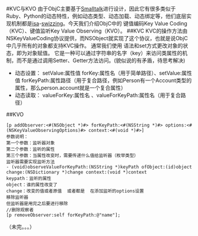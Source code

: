 #KVC与KVO
由于ObjC主要基于[Smalltalk](http://baike.baidu.com/item/smalltalk)进行设计，因此它有很多类似于Ruby、Python的动态特性，例如动态类型、动态加载、动态绑定等，他们底层实现机制都是[isa](http://www.jianshu.com/p/3613338728c1)-[swizzing](http://nshipster.com/method-swizzling/)。今天我们介绍ObjC中的 键值编码Key Value Coding（KVC）、键值监听Key Value Observing（KVO）。
##KVC
KVC的操作方法由NSKeyValueCoding协议提供，而NSObject就实现了这个协议，也就是说ObjC中几乎所有的对象都支持KVC操作。
通常我们使用 语法和set方式更改对象的状态，即为对象赋值。
它是一种可以通过字符串的名字（key）来访问类属性的机制，而不是通过调用Setter、Getter方法访问。(貌似说的有矛盾，待思考解决)
- 动态设置： setValue:属性值 forKey:属性名（用于简单路径）、setValue:属性值 forKeyPath:属性路径（用于复合路径，例如Person有一个Account类型的属性，那么person.account就是一个复合属性）
- 动态读取： valueForKey:属性名 、valueForKeyPath:属性名（用于复合路径）




##KVO
```
[p addObserver:<#(NSObject *)#> forKeyPath:<#(NSString *)#> options:<#(NSKeyValueObservingOptions)#> context:<#(void *)#>]
参数说明：
第一个参数：监听器对象
第二个参数：监听的属性
第三个参数：当属性改变时，需要传递什么值给监听器（枚举类型）
监听器需要实现监听方法
- (void)observeValueForKeyPath:(NSString *)keyPath ofObject:(id)object change:(NSDictionary *)change context:(void *)context
keypath：监听的属性
object：谁的属性改变了
change：改变的值或者原值  或者都是  在添加监听的options设置
移除监听器
但监听器是用完之后要进行移除
//删除观察者
[p removeObserver:self forKeyPath:@"name"];
```
（未完。。。）
